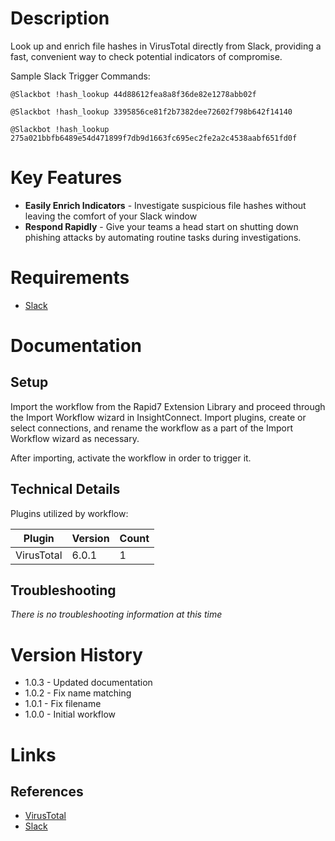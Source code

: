 # Description

Look up and enrich file hashes in VirusTotal directly from Slack, providing a fast, convenient way to check potential indicators of compromise. 

Sample Slack Trigger Commands:

`@Slackbot !hash_lookup 44d88612fea8a8f36de82e1278abb02f`

`@Slackbot !hash_lookup 3395856ce81f2b7382dee72602f798b642f14140`

`@Slackbot !hash_lookup 275a021bbfb6489e54d471899f7db9d1663fc695ec2fe2a2c4538aabf651fd0f`


# Key Features

* **Easily Enrich Indicators** - Investigate suspicious file hashes without leaving the comfort of your Slack window
* **Respond Rapidly** - Give your teams a head start on shutting down phishing attacks by automating routine tasks during investigations.

# Requirements

* [Slack](https://insightconnect.help.rapid7.com/docs/configure-slack-for-chatops)

# Documentation

## Setup

Import the workflow from the Rapid7 Extension Library and proceed through the Import Workflow wizard in InsightConnect. Import plugins, create or select connections, and rename the workflow as a part of the Import Workflow wizard as necessary.

After importing, activate the workflow in order to trigger it.

## Technical Details

Plugins utilized by workflow:

|Plugin|Version|Count|
|----|----|--------|
|VirusTotal|6.0.1|1|

## Troubleshooting

_There is no troubleshooting information at this time_

# Version History

* 1.0.3 - Updated documentation
* 1.0.2 - Fix name matching
* 1.0.1 - Fix filename
* 1.0.0 - Initial workflow

# Links

## References

* [VirusTotal](https://www.virustotal.com/gui/home/upload)
* [Slack](https://slack.com)
